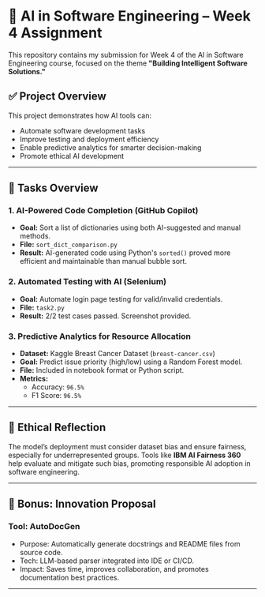 # 🤖 AI in Software Engineering – Week 4 Assignment

This repository contains my submission for Week 4 of the AI in Software Engineering course, focused on the theme **"Building Intelligent Software Solutions."**

## ✅ Project Overview

This project demonstrates how AI tools can:
- Automate software development tasks
- Improve testing and deployment efficiency
- Enable predictive analytics for smarter decision-making
- Promote ethical AI development

---

## 🔧 Tasks Overview

### 1. AI-Powered Code Completion (GitHub Copilot)
- **Goal:** Sort a list of dictionaries using both AI-suggested and manual methods.
- **File:** `sort_dict_comparison.py`
- **Result:** AI-generated code using Python's `sorted()` proved more efficient and maintainable than manual bubble sort.

### 2. Automated Testing with AI (Selenium)
- **Goal:** Automate login page testing for valid/invalid credentials.
- **File:** `task2.py`
- **Result:** 2/2 test cases passed. Screenshot provided.

### 3. Predictive Analytics for Resource Allocation
- **Dataset:** Kaggle Breast Cancer Dataset (`breast-cancer.csv`)
- **Goal:** Predict issue priority (high/low) using a Random Forest model.
- **File:** Included in notebook format or Python script.
- **Metrics:**
  - Accuracy: `96.5%`
  - F1 Score: `96.5%`

---

## 🧠 Ethical Reflection

The model’s deployment must consider dataset bias and ensure fairness, especially for underrepresented groups. Tools like **IBM AI Fairness 360** help evaluate and mitigate such bias, promoting responsible AI adoption in software engineering.

---

## 🚀 Bonus: Innovation Proposal

### Tool: **AutoDocGen**
- Purpose: Automatically generate docstrings and README files from source code.
- Tech: LLM-based parser integrated into IDE or CI/CD.
- Impact: Saves time, improves collaboration, and promotes documentation best practices.

---
